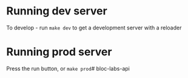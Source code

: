 # Running dev server
To develop - run `make dev` to get a development server with a reloader

# Running prod server
Press the run button, or `make prod`# bloc-labs-api
